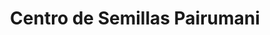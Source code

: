 ---
title: "Centro de Semillas Pairumani"
url: /pairumani/centro-de-semillas-pairumani/
shop: agraria
---